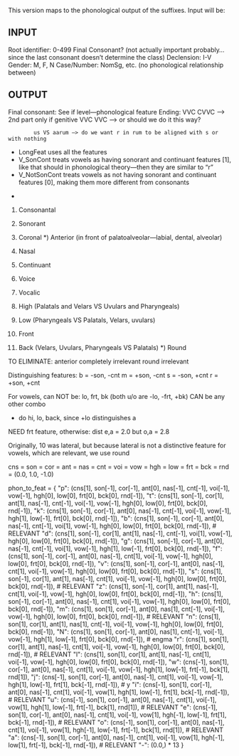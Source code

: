 This version maps to the phonological output of the suffixes. Input will be:

INPUT
-
Root identifier: 	0-499
Final Consonant?	(not actually important probably…since the last consonant doesn’t determine the class)
Declension: 		I-V
Gender: 		M, F, N
Case/Number:		NomSg, etc. (no phonological relationship between)

OUTPUT
-
Final consonant: 	See if level—phonological feature
Ending:			VVC CVVC —> 2nd part only if genitive
			VVC VVC —> or should we do it this way?

			us VS aarum —> do we want r in rum to be aligned with s or with nothing

* LongFeat uses all the features
* V_SonCont treats vowels as having sonorant and continuant features [1], like that should in phonological theory—then they are similar to “r”
* V_NotSonCont treats vowels as not having sonorant and continuant features [0], making them more different from consonants

-

1) Consonantal
2) Sonorant
3) Coronal
*) Anterior (in front of palatoalveolar—labial, dental, alveolar)
4) Nasal
5) Continuant
6) Voice

7) Vocalic
8) High (Palatals and Velars VS Uvulars and Pharyngeals)
9) Low (Pharyngeals VS Palatals, Velars, uvulars)
10) Front
11) Back (Velars, Uvulars, Pharyngeals VS Palatals)
*) Round

TO ELIMINATE: 
anterior completely irrelevant
round irrelevant

Distinguishing features:
b = -son, -cnt
m = +son, -cnt
s = -son, +cnt
r = +son, +cnt

For vowels, can NOT be:
lo, frt, bk (both u/o are -lo, -frt, +bk)
CAN be any other combo
- do hi, lo, back, since +lo distinguishes a

NEED frt feature, otherwise:
dist e,a = 2.0 but o,a = 2.8


Originally, 10 was lateral, but because lateral is not a distinctive feature for vowels, which are relevant, we use round

cns = son = cor = ant = nas = cnt = voi = vow = hgh = low = frt = bck = rnd = (0.0, 1.0, -1.0)

phon_to_feat = {
    "p": (cns[1],  son[-1], cor[-1], ant[0], nas[-1], cnt[-1], voi[-1], vow[-1], hgh[0],  low[0],  frt[0],  bck[0],  rnd[-1]), 
    "t": (cns[1],  son[-1], cor[1],  ant[1], nas[-1], cnt[-1], voi[-1], vow[-1], hgh[0],  low[0],  frt[0],  bck[0],  rnd[-1]),
    "k": (cns[1],  son[-1], cor[-1], ant[0], nas[-1], cnt[-1], voi[-1], vow[-1], hgh[1],  low[-1], frt[0],  bck[0],  rnd[-1]),
    "b": (cns[1],  son[-1], cor[-1], ant[0], nas[-1], cnt[-1], voi[1],  vow[-1], hgh[0],  low[0],  frt[0],  bck[0],  rnd[-1]), # RELEVANT
    "d": (cns[1],  son[-1], cor[1],  ant[1], nas[-1], cnt[-1], voi[1],  vow[-1], hgh[0],  low[0],  frt[0],  bck[0],  rnd[-1]),
    "g": (cns[1],  son[-1], cor[-1], ant[0], nas[-1], cnt[-1], voi[1],  vow[-1], hgh[1],  low[-1], frt[0],  bck[0],  rnd[-1]),
    "f": (cns[1],  son[-1], cor[-1], ant[0], nas[-1], cnt[1],  voi[-1], vow[-1], hgh[0],  low[0],  frt[0],  bck[0],  rnd[-1]), 
    "v": (cns[1],  son[-1], cor[-1], ant[0], nas[-1], cnt[1],  voi[-1], vow[-1], hgh[0],  low[0],  frt[0],  bck[0],  rnd[-1]),
    "s": (cns[1],  son[-1], cor[1],  ant[1], nas[-1], cnt[1],  voi[-1], vow[-1], hgh[0],  low[0],  frt[0],  bck[0],  rnd[-1]), # RELEVANT
    "z": (cns[1],  son[-1], cor[1],  ant[1], nas[-1], cnt[1],  voi[-1], vow[-1], hgh[0],  low[0],  frt[0],  bck[0],  rnd[-1]),
    "h": (cns[1],  son[-1], cor[-1], ant[0], nas[-1], cnt[1],  voi[-1], vow[-1], hgh[0],  low[0],  frt[0],  bck[0],  rnd[-1]),
    "m": (cns[1],  son[1],  cor[-1], ant[0], nas[1],  cnt[-1], voi[-1], vow[-1], hgh[0],  low[0],  frt[0],  bck[0],  rnd[-1]), # RELEVANT
    "n": (cns[1],  son[1],  cor[1],  ant[1], nas[1],  cnt[-1], voi[-1], vow[-1], hgh[0],  low[0],  frt[0],  bck[0],  rnd[-1]),
    "N": (cns[1],  son[1],  cor[-1], ant[0], nas[1],  cnt[-1], voi[-1], vow[-1], hgh[1],  low[-1], frt[0],  bck[0],  rnd[-1]), # engma
    "r": (cns[1],  son[1],  cor[1],  ant[1], nas[-1], cnt[1],  voi[-1], vow[-1], hgh[0],  low[0],  frt[0],  bck[0],  rnd[-1]), # RELEVANT
    "l": (cns[1],  son[1],  cor[1],  ant[1], nas[-1], cnt[1],  voi[-1], vow[-1], hgh[0],  low[0],  frt[0],  bck[0],  rnd[-1]),
    "w": (cns[-1], son[1],  cor[-1], ant[0], nas[-1], cnt[1],  voi[-1], vow[-1], hgh[1],  low[-1], frt[-1], bck[1],  rnd[1]),
    "j": (cns[-1], son[1],  cor[-1], ant[0], nas[-1], cnt[1],  voi[-1], vow[-1], hgh[1],  low[-1], frt[1], bck[-1],  rnd[-1]), # y
    "i": (cns[-1], son[1],  cor[-1], ant[0], nas[-1], cnt[1],  voi[-1], vow[1],  hgh[1],  low[-1], frt[1], bck[-1],  rnd[-1]), # RELEVANT
    "u": (cns[-1], son[1],  cor[-1], ant[0], nas[-1], cnt[1],  voi[-1], vow[1],  hgh[1],  low[-1], frt[-1], bck[1],  rnd[1]),  # RELEVANT
    "e": (cns[-1], son[1],  cor[-1], ant[0], nas[-1], cnt[1],  voi[-1], vow[1],  hgh[-1], low[-1], frt[1], bck[-1],  rnd[-1]), # RELEVANT
    "o": (cns[-1], son[1],  cor[-1], ant[0], nas[-1], cnt[1],  voi[-1], vow[1],  hgh[-1], low[-1], frt[-1], bck[1],  rnd[1]),  # RELEVANT
    "a": (cns[-1], son[1],  cor[-1], ant[0], nas[-1], cnt[1],  voi[-1], vow[1],  hgh[-1], low[1],  frt[-1], bck[-1], rnd[-1]), # RELEVANT
    "-": (0.0,) * 13
}
